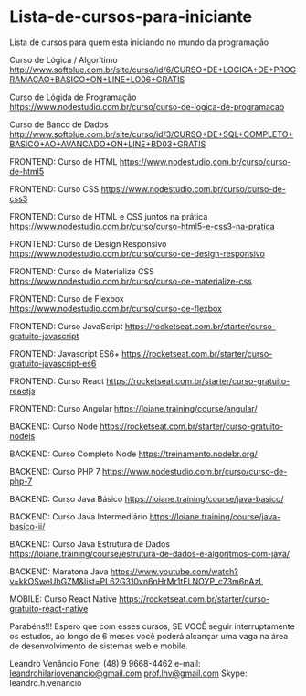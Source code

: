 # Lista-de-cursos-para-iniciante
Lista de cursos para quem esta iniciando no mundo da programação 

Curso de Lógica / Algorítimo
http://www.softblue.com.br/site/curso/id/6/CURSO+DE+LOGICA+DE+PROGRAMACAO+BASICO+ON+LINE+LO06+GRATIS

Curso de Lógida de Programação
https://www.nodestudio.com.br/curso/curso-de-logica-de-programacao

Curso de Banco de Dados
http://www.softblue.com.br/site/curso/id/3/CURSO+DE+SQL+COMPLETO+BASICO+AO+AVANCADO+ON+LINE+BD03+GRATIS

FRONTEND: Curso de HTML
https://www.nodestudio.com.br/curso/curso-de-html5

FRONTEND: Curso CSS
https://www.nodestudio.com.br/curso/curso-de-css3

FRONTEND: Curso de HTML e CSS juntos na prática
https://www.nodestudio.com.br/curso/curso-html5-e-css3-na-pratica

FRONTEND: Curso de Design Responsivo
https://www.nodestudio.com.br/curso/curso-de-design-responsivo

FRONTEND: Curso de Materialize CSS
https://www.nodestudio.com.br/curso/curso-de-materialize-css

FRONTEND: Curso de Flexbox
https://www.nodestudio.com.br/curso/curso-de-flexbox

FRONTEND: Curso JavaScript
https://rocketseat.com.br/starter/curso-gratuito-javascript

FRONTEND: Javascript ES6+
https://rocketseat.com.br/starter/curso-gratuito-javascript-es6

FRONTEND: Curso React
https://rocketseat.com.br/starter/curso-gratuito-reactjs

FRONTEND: Curso Angular
https://loiane.training/course/angular/

BACKEND: Curso Node
https://rocketseat.com.br/starter/curso-gratuito-nodejs

BACKEND: Curso Completo Node
https://treinamento.nodebr.org/

BACKEND: Curso PHP 7
https://www.nodestudio.com.br/curso/curso-de-php-7

BACKEND: Curso Java Básico
https://loiane.training/course/java-basico/

BACKEND: Curso Java Intermediário
https://loiane.training/course/java-basico-ii/

BACKEND: Curso Java Estrutura de Dados
https://loiane.training/course/estrutura-de-dados-e-algoritmos-com-java/

BACKEND: Maratona Java
https://www.youtube.com/watch?v=kkOSweUhGZM&list=PL62G310vn6nHrMr1tFLNOYP_c73m6nAzL

MOBILE: Curso React Native
https://rocketseat.com.br/starter/curso-gratuito-react-native

Parabéns!!! 
Espero que com esses cursos, SE VOCÊ seguir interruptamente os estudos, ao longo de 6 meses você poderá alcançar uma vaga na área de desenvolvimento de sistemas web e mobile.
 

Leandro Venâncio
Fone: (48) 9 9668-4462
e-mail: leandrohilariovenancio@gmail.com
           prof.lhv@gmail.com
Skype: leandro.h.venancio
